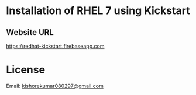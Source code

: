 # Installation of RHEL 7 using Kickstart

## Website URL
https://redhat-kickstart.firebaseapp.com


# License
Email: <kishorekumar080297@gmail.com>  
